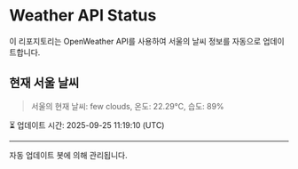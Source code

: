 
# Weather API Status

이 리포지토리는 OpenWeather API를 사용하여 서울의 날씨 정보를 자동으로 업데이트합니다.

## 현재 서울 날씨
> 서울의 현재 날씨: few clouds, 온도: 22.29°C, 습도: 89%

⏳ 업데이트 시간: 2025-09-25 11:19:10 (UTC)

---
자동 업데이트 봇에 의해 관리됩니다.
